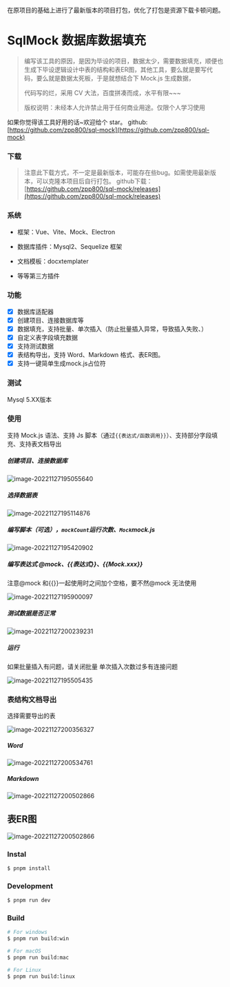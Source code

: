 在原项目的基础上进行了最新版本的项目打包，优化了打包是资源下载卡顿问题。

# SqlMock 数据库数据填充

> 编写该工具的原因，是因为毕设的项目，数据太少，需要数据填充，顺便也生成下毕设逻辑设计中表的结构和表ER图，其他工具，要么就是要写代码，要么就是数据太死板，于是就想结合下 Mock.js 生成数据，
>
> 代码写的烂，采用 CV 大法，百度拼凑而成，水平有限~~~
>
> 版权说明：未经本人允许禁止用于任何商业用途。仅限个人学习使用

如果你觉得该工具好用的话~欢迎给个 star。
github:[https://github.com/zpp800/sql-mock](https://github.com/zpp800/sql-mock)

### 下载
> 注意此下载方式，不一定是最新版本，可能存在些bug。如需使用最新版本，可以克隆本项目后自行打包。
> github下载： [https://github.com/zpp800/sql-mock/releases](https://github.com/zpp800/sql-mock/releases)

### 系统

- 框架：Vue、Vite、Mock、Electron

- 数据库插件：Mysql2、Sequelize 框架

- 文档模板：docxtemplater

- 等等第三方插件

### 功能

- [x]  数据库适配器
- [x] 创建项目、连接数据库等
- [x] 数据填充，支持批量、单次插入（防止批量插入异常，导致插入失败、）
- [x] 自定义表字段填充数据
- [x] 支持测试数据
- [x] 表结构导出，支持 Word、Markdown 格式、表ER图。
- [x] 支持一键简单生成mock.js占位符

### 测试

Mysql 5.XX版本

### 使用

支持 Mock.js 语法、支持 Js 脚本（通过`{{表达式/函数调用}}`）、支持部分字段填充、支持表文档导出

##### 创建项目、连接数据库

![image-20221127195055640](./src/renderer/public/image/doc/image-20221127195055640.png)

##### 选择数据表

![image-20221127195114876](./src/renderer/public/image/doc/image-20221127195114876.png)

##### 编写脚本（可选），`mockCount`运行次数、`Mock`mock.js

![image-20221127195420902](./src/renderer/public/image/doc/image-20221127195420902.png)

##### 编写表达式 @mock、{{表达式}}、{{Mock.xxx}}

注意@mock 和{{}}一起使用时之间加个空格，要不然@mock 无法使用

![image-20221127195900097](./src/renderer/public/image/doc/image-20221127195900097.png)

##### 测试数据是否正常

![image-20221127200239231](./src/renderer/public/image/doc/image-20221127200239231.png)

##### 运行

如果批量插入有问题，请关闭批量
单次插入次数过多有连接问题

![image-20221127195505435](./src/renderer/public/image/doc/image-20221127195505435.png)

### 表结构文档导出

选择需要导出的表

![image-20221127200356327](./src/renderer/public/image/doc/image-20221127200356327.png)

##### Word

![image-20221127200534761](./src/renderer/public/image/doc/image-20221127200534761.png)

##### Markdown

![image-20221127200502866](./src/renderer/public/image/doc/image-20221127200502866.png)

## 表ER图
![image-20221127200502866](./src/renderer/public/image/doc/ee_exam_question-ER%E5%9B%BE.png)


### Instal

```bash
$ pnpm install
```

### Development

```bash
$ pnpm run dev
```

### Build

```bash
# For windows
$ pnpm run build:win

# For macOS
$ pnpm run build:mac

# For Linux
$ pnpm run build:linux
```
